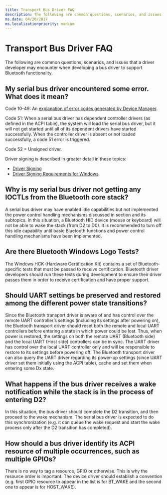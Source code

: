 ```yaml
---
title: Transport Bus Driver FAQ
description: The following are common questions, scenarios, and issues that a driver developer may encounter when developing a bus driver to support Bluetooth functionality.
ms.date: 04/20/2017
ms.localizationpriority: medium
---
```


# Transport Bus Driver FAQ


The following are common questions, scenarios, and issues that a driver developer may encounter when developing a bus driver to support Bluetooth functionality.

## <span id="my_serial_bus_driver_encountered_some_error._what_does_it_mean_"></span><span id="MY_SERIAL_BUS_DRIVER_ENCOUNTERED_SOME_ERROR._WHAT_DOES_IT_MEAN_"></span>My serial bus driver encountered some error. What does it mean?


Code 10-49: An [explanation of error codes generated by Device Manager](https://support.microsoft.com/help/310123/error-codes-in-device-manager-in-windows).

Code 51: When a serial bus driver has dependent controller drivers (as defined in the ACPI table), the system will load the serial bus driver, but it will not get started until all of its dependent drivers have started successfully. When the controller driver is absent or not loaded successfully, a code 51 error is triggered.

Code 52 = Unsigned driver.

Driver signing is described in greater detail in these topics:

-   [Driver Signing](../install/driver-signing.md)
-   [Driver Signing Requirements for Windows](/previous-versions/windows/hardware/design/dn653563(v=vs.85))

## <span id="Why_is_my_serial_bus_driver_not_getting_any_IOCTLs_from_the_Bluetooth_core_stack_"></span><span id="why_is_my_serial_bus_driver_not_getting_any_ioctls_from_the_bluetooth_core_stack_"></span><span id="WHY_IS_MY_SERIAL_BUS_DRIVER_NOT_GETTING_ANY_IOCTLS_FROM_THE_BLUETOOTH_CORE_STACK_"></span>Why is my serial bus driver not getting any IOCTLs from the Bluetooth core stack?


A serial bus driver may have enabled idle capabilities but not implemented the power control handling mechanisms discussed in section and its subtopics. In this situation, a Bluetooth HID device (mouse or keyboard) will not be able to wake the stack (from D2 to D0). It is recommended to turn off this idle capability until basic Bluetooth functions and power control handling mechanisms have been implemented.

## <span id="Are_there_Bluetooth_Windows_Logo_Tests_"></span><span id="are_there_bluetooth_windows_logo_tests_"></span><span id="ARE_THERE_BLUETOOTH_WINDOWS_LOGO_TESTS_"></span>Are there Bluetooth Windows Logo Tests?


The Windows HCK (Hardware Certification Kit) contains a set of Bluetooth-specific tests that must be passed to receive certification. Bluetooth driver developers should run these tests during development to ensure their driver passes them in order to receive certification and have proper support.

## <span id="Should_UART_settings_be_preserved_and_restored_among_the_different_power_state_transitions_"></span><span id="should_uart_settings_be_preserved_and_restored_among_the_different_power_state_transitions_"></span><span id="SHOULD_UART_SETTINGS_BE_PRESERVED_AND_RESTORED_AMONG_THE_DIFFERENT_POWER_STATE_TRANSITIONS_"></span>Should UART settings be preserved and restored among the different power state transitions?


Since the Bluetooth transport driver is aware of and has control over the remote UART controller’s settings (including its settings after powering on), the Bluetooth transport driver should reset both the remote and local UART controllers before entering a state in which power could be lost. Thus, when power is restored, the settings on both the remote UART (Bluetooth side) and the local UART (Host side) controllers can be in sync. The UART driver has control over the local UART controller only and will be responsible to restore to its settings before powering off. The Bluetooth transport driver can also query the UART driver regarding its power-up settings (since UART driver set them initially using the ACPI table), cache and set them when entering some Dx state.

## <span id="What_happens_if_the_bus_driver_receives_a_wake_notification_while_the_stack_is_in_the_process_of_entering_D2_"></span><span id="what_happens_if_the_bus_driver_receives_a_wake_notification_while_the_stack_is_in_the_process_of_entering_d2_"></span><span id="WHAT_HAPPENS_IF_THE_BUS_DRIVER_RECEIVES_A_WAKE_NOTIFICATION_WHILE_THE_STACK_IS_IN_THE_PROCESS_OF_ENTERING_D2_"></span>What happens if the bus driver receives a wake notification while the stack is in the process of entering D2?


In this situation, the bus driver should complete the D2 transition, and then proceed to the wake mechanism. The serial bus driver is expected to do this synchronization (e.g. it can queue the wake request and start the wake process only after the D2 transition has completed).

## <span id="How_should_a_bus_driver_identify_its_ACPI_resource_of_multiple_occurrences__such_as_multiple_GPIOs_"></span><span id="how_should_a_bus_driver_identify_its_acpi_resource_of_multiple_occurrences__such_as_multiple_gpios_"></span><span id="HOW_SHOULD_A_BUS_DRIVER_IDENTIFY_ITS_ACPI_RESOURCE_OF_MULTIPLE_OCCURRENCES__SUCH_AS_MULTIPLE_GPIOS_"></span>How should a bus driver identify its ACPI resource of multiple occurrences, such as multiple GPIOs?


There is no way to tag a resource, GPIO or otherwise. This is why the resource order is important. The device driver should establish a convention (e.g. first GPIO resource to appear in the list is for BT\_WAKE and the second one to appear is for HOST\_WAKE).

 

